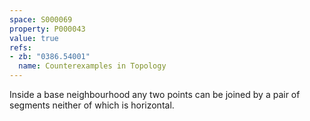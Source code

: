 ```yaml
---
space: S000069
property: P000043
value: true
refs:
- zb: "0386.54001"
  name: Counterexamples in Topology
---
```


Inside a base neighbourhood any two points can be joined by a pair of segments
neither of which is horizontal.

